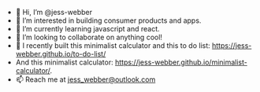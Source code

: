 - 👋 Hi, I’m @jess-webber
- 👀 I’m interested in building consumer products and apps. 
- 🌱 I’m currently learning javascript and react. 
- 💞️ I’m looking to collaborate on anything cool!
- 🔧 I recently built this minimalist calculator and this to do list: https://jess-webber.github.io/to-do-list/ 
- And this minimalist calculator: <https://jess-webber.github.io/minimalist-calculator/>. 
- 📫 Reach me at jess_webber@outlook.com

<!---
jess-webber/jess-webber is a ✨ special ✨ repository because its `README.md` (this file) appears on your GitHub profile.
You can click the Preview link to take a look at your changes.
--->
